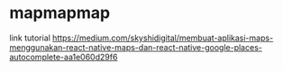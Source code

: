 # mapmapmap

link tutorial https://medium.com/skyshidigital/membuat-aplikasi-maps-menggunakan-react-native-maps-dan-react-native-google-places-autocomplete-aa1e060d29f6
